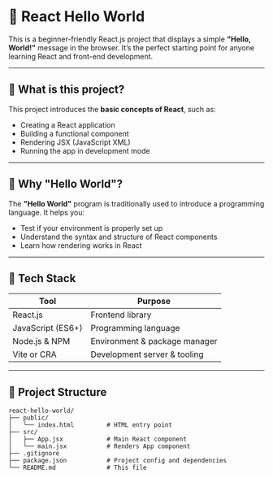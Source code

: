 # 🚀 React Hello World

This is a beginner-friendly React.js project that displays a simple **"Hello, World!"** message in the browser. It’s the perfect starting point for anyone learning React and front-end development.

---

## 📌 What is this project?

This project introduces the **basic concepts of React**, such as:

- Creating a React application
- Building a functional component
- Rendering JSX (JavaScript XML)
- Running the app in development mode

---

## 🧠 Why "Hello World"?

The **"Hello World"** program is traditionally used to introduce a programming language. It helps you:

- Test if your environment is properly set up
- Understand the syntax and structure of React components
- Learn how rendering works in React

---

## 🧰 Tech Stack

| Tool            | Purpose                    |
|-----------------|----------------------------|
| React.js        | Frontend library            |
| JavaScript (ES6+)| Programming language       |
| Node.js & NPM   | Environment & package manager |
| Vite or CRA     | Development server & tooling |

---

## 📁 Project Structure

```plaintext
react-hello-world/
├── public/
│   └── index.html         # HTML entry point
├── src/
│   ├── App.jsx            # Main React component
│   └── main.jsx           # Renders App component
├── .gitignore
├── package.json           # Project config and dependencies
└── README.md              # This file

